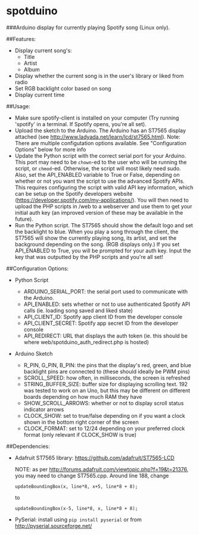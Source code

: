 # spotduino
###Arduino display for currently playing Spotify song (Linux only).

##Features:
- Display current song's:
    - Title
    - Artist
    - Album
- Display whether the current song is in the user's library or liked from radio
- Set RGB backlight color based on song
- Display current time

##Usage:
- Make sure spotify-client is installed on your computer (Try running 'spotify' in a terminal. If Spotify opens, you're all set).
- Upload the sketch to the Arduino. The Arduino has an ST7565 display attached (see http://www.ladyada.net/learn/lcd/st7565.html).
  Note: There are multiple configutation options available. See "Configuration Options" below for more info
- Update the Python script with the correct serial port for your Arduino. This port may need to be `chown`-ed to the user who will be running the 
  script, or `chmod`-ed. Otherwise, the script will most likely need sudo. Also, set the API_ENABLED variable to True or False, depending
  on whether or not you want the script to use the advanced Spotify APIs. This requires configuring the script with valid API key information,
  which can be setup on the Spotify developers website (https://developer.spotify.com/my-applications/). You will then need to upload the PHP
  scripts in /web to a webserver and use them to get your initial auth key (an improved version of these may be available in the future).
- Run the Python script. The ST7565 should show the default logo and set the backlight to blue. When you play a song through the client,
  the ST7565 will show the currently playing song, its artist, and set the background depending on the song. (RGB displays only.)
  If you set API_ENABLED to True, you will be prompted for your auth key. Input the key that was outputted by the PHP scripts and you're all set!

##Configuration Options:
 - Python Script
     - ARDUINO_SERIAL_PORT: the serial port used to communicate with the Arduino. 
     - API_ENABLED: sets whether or not to use authenticated Spotify API calls (ie. loading song saved and liked state)
     - API_CLIENT_ID: Spotify app client ID from the developer console
     - API_CLIENT_SECRET: Spotify app secret ID from the developer console
     - API_REDIRECT: URL that displays the auth token (ie. this should be where web/spotduino_auth_redirect.php is hosted)

 - Arduino Sketch
     - R_PIN, G_PIN, B_PIN: the pins that the display's red, green, and blue backlight pins are connected to (these should ideally be PWM pins)
     - SCROLL_SPEED: how often, in milliseconds, the screen is refreshed
     - STRING_BUFFER_SIZE: buffer size for displaying scrolling text. 192 was tested to work on an Uno, but this may be different on different boards depending on how much RAM they have
     - SHOW_SCROLL_ARROWS: whether or not to display scroll status indicator arrows
     - CLOCK_SHOW: set to true/false depending on if you want a clock shown in the bottom right corner of the screen
     - CLOCK_FORMAT: set to 12/24 depending on your preferred clock format (only relevant if CLOCK_SHOW is true)

##Dependencies:
- Adafruit ST7565 library: https://github.com/adafruit/ST7565-LCD

  NOTE: as per http://forums.adafruit.com/viewtopic.php?f=19&t=21376, you may need to change ST7565.cpp. Around line 188, change 

  `updateBoundingBox(x, line*8, x+5, line*8 + 8);`

  to

  `updateBoundingBox(x-5, line*8, x, line*8 + 8);`

- PySerial: install using `pip install pyserial` or from http://pyserial.sourceforge.net/